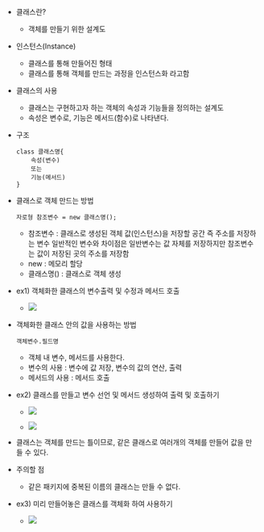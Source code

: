 
- 클래스란?
	- 객체를 만들기 위한 설계도

- 인스턴스(Instance)
	- 클래스를 통해 만들어진 형태
	- 클래스를 통해 객체를 만드는 과정을 인스턴스화 라고함

- 클래스의 사용
	- 클래스는 구현하고자 하는 객체의 속성과 기능들을 정의하는 설계도
	- 속성은 변수로, 기능은 메서드(함수)로 나타낸다.

- 구조
	```
	class 클래스명{
		속성(변수)
 		또는
		기능(메서드)
	}
	``` 

- 클래스로 객체 만드는 방법
	```
	자로형 참조변수 = new 클래스명();
	```
	- 참조변수 : 클래스로 생성된 객체 값(인스턴스)을 저장할 공간 즉 주소를 저장하는 변수 일반적인 변수와 차이점은 일반변수는 값 자체를 저장하지만 참조변수는 값이 저장된 곳의 주소를 저장함
	- new : 메모리 할당
	- 클래스명() : 클래스로 객체 생성

- ex1) 객체화한 클래스의 변수출력 및 수정과 메서드 호출
	- ![](https://i.imgur.com/sxBXReg.png)

- 객체화한 클래스 안의 값을 사용하는 방법
	~~~
	객체변수.필드명
	~~~ 
	- 객체 내 변수, 메서드를 사용한다.
	- 변수의 사용 : 변수에 값 저장, 변수의 값의 연산, 출력
	- 메서드의 사용 : 메서드 호출

- ex2) 클래스를 만들고 변수 선언 및 메서드 생성하여 출력 및 호출하기
	- ![](https://i.imgur.com/yXRIx5c.png)
	
	-  ![](https://i.imgur.com/BxytF12.png)

- 클래스는 객체를 만드는 틀이므로, 같은 클래스로 여러개의 객체를 만들어 값을 만들 수 있다.

- 주의할 점
	- 같은 패키지에 중복된 이름의 클래스는 만들 수 없다.

- ex3) 미리 만들어놓은 클래스를 객체화 하여 사용하기
	- ![](https://i.imgur.com/eHzpf1I.png)
